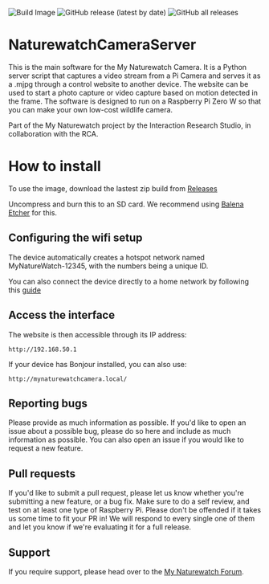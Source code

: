 ![Build Image](https://github.com/interactionresearchstudio/NaturewatchCameraServer/workflows/Build%20Image/badge.svg)
![GitHub release (latest by date)](https://img.shields.io/github/v/release/interactionresearchstudio/NaturewatchCameraServer)
![GitHub all releases](https://img.shields.io/github/downloads/interactionresearchstudio/NaturewatchCameraServer/total)

# NaturewatchCameraServer

This is the main software for the My Naturewatch Camera. It is a Python server 
script that captures a video stream from a Pi Camera and serves it as a .mjpg 
through a control website to another device. The website can be used to start 
a photo capture or video capture based on motion detected in the frame. The 
software is designed to run on a Raspberry Pi Zero W so that you can make your 
own low-cost wildlife camera.

Part of the My Naturewatch project by the Interaction Research Studio, in collaboration with the RCA.

# How to install

To use the image, download the lastest zip build from [Releases](https://github.com/interactionresearchstudio/NaturewatchCameraServer/releases)

Uncompress and burn this to an SD card. We recommend using [Balena Etcher](https://www.balena.io/etcher/) for this.

## Configuring the wifi setup

The device automatically creates a hotspot network named MyNatureWatch-12345, with the numbers being a unique ID. 

You can also connect the device directly to a home network by following this [guide](https://mynaturewatch.net/instructions-homenetwork)

## Access the interface

The website is then accessible through its IP address:

	http://192.168.50.1
	
If your device has Bonjour installed, you can also use:

	http://mynaturewatchcamera.local/
	

## Reporting bugs

Please provide as much information as possible. If you'd like to open an issue about a
possible bug, please do so here and include as much information as possible. You can 
also open an issue if you would like to request a new feature. 

## Pull requests

If you'd like to submit a pull request, please let us know whether you're submitting a
new feature, or a bug fix. Make sure to do a self review, and test on at least one type 
of Raspberry Pi. Please don't be offended if it takes us some time to fit your PR in! 
We will respond to every single one of them and let you know if we're evaluating it for 
a full release.

## Support

If you require support, please head over to the [My Naturewatch Forum](https://mynaturewatch.net/forum).

